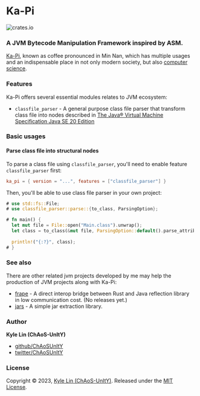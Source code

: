 # Ka-Pi

![crates.io](https://img.shields.io/crates/v/ka-pi.svg)

### A JVM Bytecode Manipulation Framework inspired by ASM.

[Ka-Pi](https://en.wiktionary.org/wiki/ka-pi), known as coffee 
pronounced in Min Nan, which has multiple usages and an indispensable
place in not only modern society, but also [computer science](https://en.wikipedia.org/wiki/Java_(programming_language)).

### Features

Ka-Pi offers several essential modules relates to JVM ecosystem:

- `classfile_parser` - A general purpose class file parser that transform class file into nodes described in 
[The Java® Virtual Machine Specification Java SE 20 Edition][spec]

### Basic usages

#### Parse class file into structural nodes

To parse a class file using `classfile_parser`, you'll need to enable feature `classfile_parser` first:

```toml
ka_pi = { version = "...", features = ["classfile_parser"] }
```

Then, you'll be able to use class file parser in your own project:

```rust
# use std::fs::File;
# use classfile_parser::parse::{to_class, ParsingOption};

# fn main() {
  let mut file = File::open("Main.class").unwrap();
  let class = to_class(&mut file, ParsingOption::default().parse_attribute()).unwrap();
  
  println!("{:?}", class);
# }
```

### See also

There are other related jvm projects developed by me may help the production of JVM projects along with Ka-Pi:
- [frape](https://github.com/ChAoSUnItY/frape) - A direct interop bridge between Rust and Java reflection library in low 
  communication cost. (No releases yet.)
- [jars](https://github.com/ChAoSUnItY/jars) - A simple jar extraction library.

### Author

**Kyle Lin (ChAoS-UnItY)**

* [github/ChAoSUnItY](https://github.com/ChAoSUnItY)
* [twitter/ChAoSUnItY](https://twitter.com/ChAoSUnItY_)

### License

Copyright © 2023, [Kyle Lin (ChAoS-UnItY)](https://github.com/ChAoSUnItY).
Released under the [MIT License](LICENSE).

[spec]: https://docs.oracle.com/javase/specs/jvms/se20/jvms20.pdf

